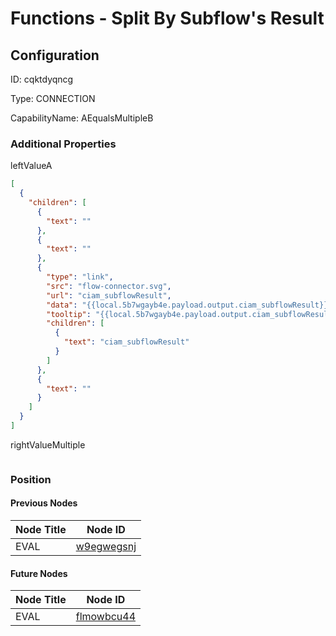 # Functions - Split By Subflow&#39;s Result
## Configuration
ID:  cqktdyqncg

Type: CONNECTION 

CapabilityName: AEqualsMultipleB






### Additional Properties
leftValueA
```json 
[
  {
    "children": [
      {
        "text": ""
      },
      {
        "text": ""
      },
      {
        "type": "link",
        "src": "flow-connector.svg",
        "url": "ciam_subflowResult",
        "data": "{{local.5b7wgayb4e.payload.output.ciam_subflowResult}}",
        "tooltip": "{{local.5b7wgayb4e.payload.output.ciam_subflowResult}}",
        "children": [
          {
            "text": "ciam_subflowResult"
          }
        ]
      },
      {
        "text": ""
      }
    ]
  }
]
```


rightValueMultiple
```
```





### Position

#### Previous Nodes
| Node Title | Node ID |
| :------------- | ------------ |
| EVAL | [w9egwegsnj](./w9egwegsnj.md) | 
 
 #### Future Nodes
| Node Title | Node ID |
| :------------- | ------------ |
| EVAL |[flmowbcu44](./flmowbcu44.md) | 